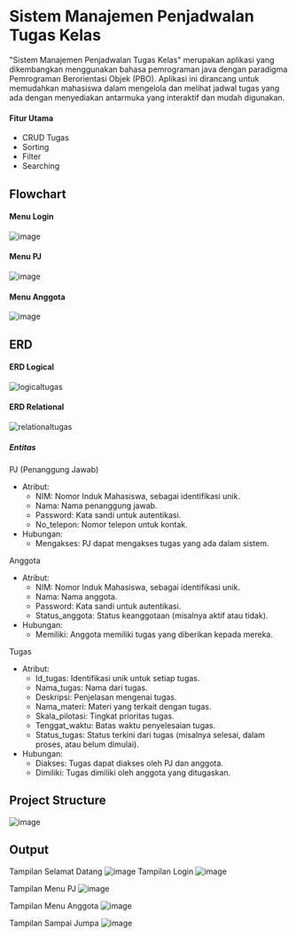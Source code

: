 # Sistem Manajemen Penjadwalan Tugas Kelas

"Sistem Manajemen Penjadwalan Tugas Kelas" merupakan aplikasi yang dikembangkan menggunakan bahasa pemrograman java dengan paradigma Pemrograman Berorientasi Objek (PBO). Aplikasi ini dirancang untuk memudahkan mahasiswa dalam mengelola dan melihat jadwal tugas yang ada dengan menyediakan antarmuka yang interaktif dan mudah digunakan.

#### Fitur Utama
- CRUD Tugas
- Sorting
- Filter
- Searching

## Flowchart
#### Menu Login
![image](https://github.com/user-attachments/assets/cc672883-4e17-43b6-b31d-4d989cf45f7e)
#### Menu PJ
![image](https://github.com/user-attachments/assets/2ee618ea-34a9-49ba-8c27-9c51914c1098)
#### Menu Anggota
![image](https://github.com/user-attachments/assets/cc1ccec2-1079-4edd-9418-ff07aec6ce16)

## ERD
#### ERD Logical
![logicaltugas](https://github.com/user-attachments/assets/d98e7a55-db56-4dfe-9807-842489aec6ec)
#### ERD Relational
![relationaltugas](https://github.com/user-attachments/assets/112c4bce-2406-4f3d-beb8-0e5bbb384030)

##### Entitas
PJ (Penanggung Jawab)
  - Atribut:
    - NIM: Nomor Induk Mahasiswa, sebagai identifikasi unik.
    - Nama: Nama penanggung jawab.
    - Password: Kata sandi untuk autentikasi.
    - No_telepon: Nomor telepon untuk kontak.
  - Hubungan:
    - Mengakses: PJ dapat mengakses tugas yang ada dalam sistem.

Anggota
  - Atribut:
    - NIM: Nomor Induk Mahasiswa, sebagai identifikasi unik.
    - Nama: Nama anggota.
    - Password: Kata sandi untuk autentikasi.
    - Status_anggota: Status keanggotaan (misalnya aktif atau tidak).
  - Hubungan:
    - Memiliki: Anggota memiliki tugas yang diberikan kepada mereka.

Tugas
  - Atribut:
    - Id_tugas: Identifikasi unik untuk setiap tugas.
    - Nama_tugas: Nama dari tugas.
    - Deskripsi: Penjelasan mengenai tugas.
    - Nama_materi: Materi yang terkait dengan tugas.
    - Skala_pilotasi: Tingkat prioritas tugas.
    - Tenggat_waktu: Batas waktu penyelesaian tugas.
    - Status_tugas: Status terkini dari tugas (misalnya selesai, dalam proses, atau belum dimulai).
  - Hubungan:
    - Diakses: Tugas dapat diakses oleh PJ dan anggota.
    - Dimiliki: Tugas dimiliki oleh anggota yang ditugaskan.

## Project Structure
![image](https://github.com/user-attachments/assets/c4a757c5-4dcd-42ee-a68c-c1ff77703d00)

## Output
Tampilan Selamat Datang
![image](https://github.com/user-attachments/assets/ac37804c-a3c0-4961-b56b-8e936e53eac8)
Tampilan Login
![image](https://github.com/user-attachments/assets/fbcf5215-8938-4fe9-a132-13b937993263)

Tampilan Menu PJ
![image](https://github.com/user-attachments/assets/1e0a8687-997d-4da5-bf28-ee18b5c5e786)

Tampilan Menu Anggota
![image](https://github.com/user-attachments/assets/cb8cc8c0-209a-4e2f-a7a2-30653379bb02)

Tampilan Sampai Jumpa
![image](https://github.com/user-attachments/assets/b9279b05-4434-4ffb-8ef3-80e0ba41c1de)

